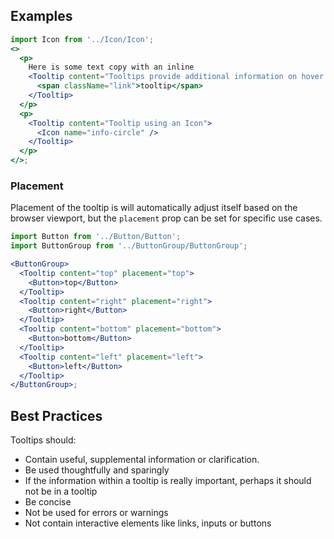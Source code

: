 ## Examples

```jsx
import Icon from '../Icon/Icon';
<>
  <p>
    Here is some text copy with an inline
    <Tooltip content="Tooltips provide additional information on hover or focus">
      <span className="link">tooltip</span>
    </Tooltip>
  </p>
  <p>
    <Tooltip content="Tooltip using an Icon">
      <Icon name="info-circle" />
    </Tooltip>
  </p>
</>;
```

### Placement

Placement of the tooltip is will automatically adjust itself based on the browser viewport, but the `placement` prop can be set for specific use cases.

```jsx
import Button from '../Button/Button';
import ButtonGroup from '../ButtonGroup/ButtonGroup';

<ButtonGroup>
  <Tooltip content="top" placement="top">
    <Button>top</Button>
  </Tooltip>
  <Tooltip content="right" placement="right">
    <Button>right</Button>
  </Tooltip>
  <Tooltip content="bottom" placement="bottom">
    <Button>bottom</Button>
  </Tooltip>
  <Tooltip content="left" placement="left">
    <Button>left</Button>
  </Tooltip>
</ButtonGroup>;
```

## Best Practices

Tooltips should:

- Contain useful, supplemental information or clarification.
- Be used thoughtfully and sparingly
- If the information within a tooltip is really important, perhaps it should not be in a tooltip
- Be concise
- Not be used for errors or warnings
- Not contain interactive elements like links, inputs or buttons
